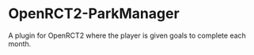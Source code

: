 # OpenRCT2-ParkManager
A plugin for OpenRCT2 where the player is given goals to complete each month.

